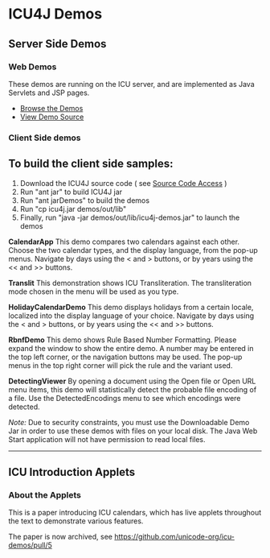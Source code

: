 # ICU4J Demos

## Server Side Demos

### Web Demos

These demos are running on the ICU server, and are implemented as Java Servlets
and JSP pages.

*   [Browse the Demos](http://demo.icu-project.org/icu4jweb/)
*   [View Demo
    Source](https://github.com/unicode-org/icu-demos/tree/master/icu4jweb/)

### Client Side demos

## To build the client side samples:

1.  Download the ICU4J source code ( see [Source Code Access](../index.md) )
2.  Run "ant jar" to build ICU4J jar
3.  Run "ant jarDemos" to build the demos
4.  Run "cp icu4j.jar demos/out/lib"
5.  Finally, run "java -jar demos/out/lib/icu4j-demos.jar" to launch the demos

**CalendarApp** This demo compares two calendars against each other. Choose the
two calendar types, and the display language, from the pop-up menus. Navigate by
days using the < and > buttons, or by years using the << and >> buttons.

**Translit** This demonstration shows ICU Transliteration. The transliteration
mode chosen in the menu will be used as you type.

**HolidayCalendarDemo** This demo displays holidays from a certain locale,
localized into the display language of your choice. Navigate by days using the <
and > buttons, or by years using the << and >> buttons.

**RbnfDemo** This demo shows Rule Based Number Formatting. Please expand the
window to show the entire demo. A number may be entered in the top left corner,
or the navigation buttons may be used. The pop-up menus in the top right corner
will pick the rule and the variant used.

**DetectingViewer** By opening a document using the Open file or Open URL menu
items, this demo will statistically detect the probable file encoding of a file.
Use the DetectedEncodings menu to see which encodings were detected.

*Note:* Due to security constraints, you must use the Downloadable Demo Jar in
order to use these demos with files on your local disk. The Java Web Start
application will not have permission to read local files.

---

## ICU Introduction Applets

### About the Applets

This is a paper introducing ICU calendars, which has live applets throughout the
text to demonstrate various features.

The paper is now archived, see <https://github.com/unicode-org/icu-demos/pull/5>
